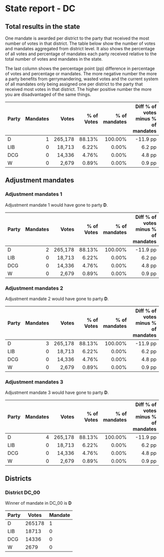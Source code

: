 # State report - DC

## Total results in the state

One mandate is awarded per district to the party that received the most number of votes in that district. The table below show the number of votes and mandates aggregated from district level. It also shows the percentage of  all votes and percentage of mandates each party received relative to the total number of votes and mandates in the state.

The last column shows the percentage point (pp) difference in percentage of votes and percentage or mandates. The more negative number the more a party benefits from gerrymandering, wasted votes and the current system of all mandates only being assigned one per district to the party that received most votes in that district. The higher positive number the more you are disadvantaged of the same things.

| Party | Mandates | Votes | % of Votes |  % of mandates | Diff % of votes minus % of mandates |
|---|--:|--:|--:|--:|--:|
|D|1|265,178|88.13%|100.00%|-11.9 pp|
|LIB|0|18,713|6.22%|0.00%|6.2 pp|
|DCG|0|14,336|4.76%|0.00%|4.8 pp|
|W|0|2,679|0.89%|0.00%|0.9 pp|

## Adjustment mandates

### Adjustment mandates 1

Adjustment mandate 1 would have gone to party **D**.

| Party | Mandates | Votes | % of Votes |  % of mandates | Diff % of votes minus % of mandates |
|---|--:|--:|--:|--:|--:|
|D|2|265,178|88.13%|100.00%|-11.9 pp|
|LIB|0|18,713|6.22%|0.00%|6.2 pp|
|DCG|0|14,336|4.76%|0.00%|4.8 pp|
|W|0|2,679|0.89%|0.00%|0.9 pp|

### Adjustment mandates 2

Adjustment mandate 2 would have gone to party **D**.

| Party | Mandates | Votes | % of Votes |  % of mandates | Diff % of votes minus % of mandates |
|---|--:|--:|--:|--:|--:|
|D|3|265,178|88.13%|100.00%|-11.9 pp|
|LIB|0|18,713|6.22%|0.00%|6.2 pp|
|DCG|0|14,336|4.76%|0.00%|4.8 pp|
|W|0|2,679|0.89%|0.00%|0.9 pp|

### Adjustment mandates 3

Adjustment mandate 3 would have gone to party **D**.

| Party | Mandates | Votes | % of Votes |  % of mandates | Diff % of votes minus % of mandates |
|---|--:|--:|--:|--:|--:|
|D|4|265,178|88.13%|100.00%|-11.9 pp|
|LIB|0|18,713|6.22%|0.00%|6.2 pp|
|DCG|0|14,336|4.76%|0.00%|4.8 pp|
|W|0|2,679|0.89%|0.00%|0.9 pp|


## Districts


### District DC_00
Winner of mandate in DC_00 is **D**

| Party | Votes | Mandate |
|---|---|---|
|D|265178|1
|LIB|18713|0
|DCG|14336|0
|W|2679|0
